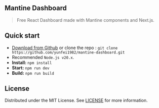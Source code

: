 ## Mantine Dashboard

> Free React Dashboard made with Mantine components and Next.js.

## Quick start

- [Download from Github](https://github.com/yunfei1982/mantine-dashboard/archive/refs/heads/main.zip) or clone the repo : `git clone https://github.com/yunfei1982/mantine-dashboard.git`
- Recommended `Node.js v20.x`.
- **Install:** `npm install`
- **Start:** `npm run dev`
- **Build:** `npm run build`

## License

Distributed under the MIT License. See [LICENSE](https://github.com/yunfei1982/mantine-dashboard/blob/main/LICENSE) for more information.
